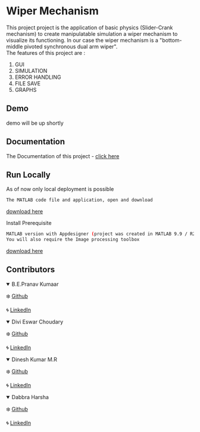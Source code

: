 
# Wiper Mechanism

This project project is the application of basic physics (Slider-Crank mechanism) 
to create manipulatable simulation a wiper mechanism to visualize 
its functioning. In our case the wiper mechanism 
is a "bottom-middle pivoted synchronous dual arm wiper".  
The features of this project are :
1. GUI
2. SIMULATION
3. ERROR HANDLING
4. FILE SAVE
5. GRAPHS

## Demo

demo will be up shortly

## Documentation

The Documentation of this project - [click here](https://github.com/genpranav/Wiper-Mechanism/blob/main/Wiper_Mechanism.pdf)

  
## Run Locally

As of now only local deployment is possible

```bash
The MATLAB code file and application, open and download
```
[download here](https://github.com/genpranav/Wiper-Mechanism/blob/main/Wiper_Mechanism.mlapp)

Install Prerequisite

```bash
MATLAB version with Appdesigner (project was created in MATLAB 9.9 / R2020b)
You will also require the Image processing toolbox
```
[download here](https://in.mathworks.com/downloads/web_downloads/)

  
## Contributors

<details open>
<summary>B.E.Pranav Kumaar</summary>

:snowflake: [Github](https://github.com/genpranav)

:cyclone: [LinkedIn](https://www.linkedin.com/in/pranav-kumaar/)
</details>

<details open>
<summary>Divi Eswar Choudary</summary>

:snowflake: [Github]()

:cyclone: [LinkedIn]()
</details>

<details open>
<summary>Dinesh Kumar M.R</summary>

:snowflake: [Github]()

:cyclone: [LinkedIn]()
</details>

<details open>
<summary>Dabbra Harsha</summary>

:snowflake: [Github]()

:cyclone: [LinkedIn]()
</details>



  
